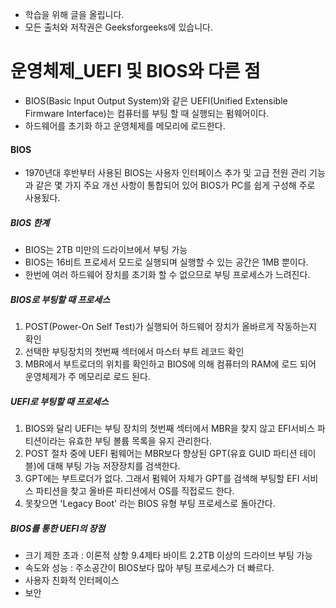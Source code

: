 - 학습을 위해 글을 올립니다.
- 모든 출처와 저작권은 Geeksforgeeks에 있습니다.

[^출처]: https://www.geeksforgeeks.org/



# 운영체제_UEFI 및 BIOS와 다른 점

- BIOS(Basic Input Output System)와 같은 UEFI(Unified Extensible Firmware Interface)는 컴퓨터를 부팅 할 때 실행되는 펌웨어이다.
- 하드웨어를 초기화 하고 운영체제를 메모리에 로드한다.



#### BIOS

- 1970년대 후반부터 사용된 BIOS는 사용자 인터페이스 추가 및 고급 전원 관리 기능과 같은 몇 가지 주요 개선 사항이 통합되어 있어 BIOS가 PC를 쉽게 구성해 주로 사용됬다.

##### BIOS 한계

- BIOS는 2TB 미만의 드라이브에서 부팅 가능
- BIOS는 16비트 프로세서 모드로 실행되며 실행할 수 있는 공간은 1MB 뿐이다.
- 한번에 여러 하드웨어 장치를 초기화 할 수 없으므로 부팅 프로세스가 느려진다.

##### BIOS로 부팅할 때 프로세스

1. POST(Power-On Self Test)가 실행되어 하드웨어 장치가 올바르게 작동하는지 확인
2. 선택한 부팅장치의 첫번째 섹터에서 마스터 부트 레코드 확인
3. MBR에서 부트로더의 위치를 확인하고 BIOS에 의해 컴퓨터의 RAM에 로드 되어 운영체제가 주 메모리로 로드 된다.

##### UEFI로 부팅할 때 프로세스

1. BIOS와 달리 UEFI는 부팅 장치의 첫번째 섹터에서 MBR을 찾지 않고 EFI서비스 파티션이라는 유효한 부팅 볼륨 목록을 유지 관리한다.
2. POST 절차 중에 UEFI 펌웨어는 MBR보다 향상된 GPT(유효 GUID 파티션 테이블)에 대해 부팅 가능 저장장치를 검색한다.
3. GPT에는 부트로더가 없다. 그래서 펌웨어 자체가 GPT를 검색해 부팅할  EFI 서비스 파티션을 찾고 올바른 파티션에서 OS를 직접로드 한다.
4. 못찾으면 'Legacy Boot' 라는 BIOS 유형 부팅 프로세스로 돌아간다.

##### BIOS를 통한 UEFI의 장점

- 크기 제한 초과 : 이론적 상항 9.4제타 바이트 2.2TB 이상의 드라이브 부팅 가능
- 속도와 성능 : 주소공간이 BIOS보다 많아 부팅 프로세스가 더 빠르다.
- 사용자 친화적 인터페이스 
- 보안



